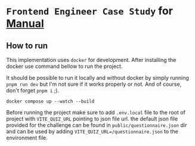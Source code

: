 # `Frontend Engineer Case Study` for [Manual](www.manual.co)


## How to run

This implementation uses `docker` for development. After installing the docker use command bellow to run the project. 

It should be possible to run it locally and without docker by simply running `pnpm run dev` but I'm not sure if it works properly or not. And of course, don't forget `pnpm i` ;).


```shell
docker compose up --watch --build
```

Before running the project make sure to add `.env.local` file to the root of project with `VITE_QUIZ_URL` pointing to json file url. the default json file provided for the challenge can be found in `public/questionnaire.json` dir and can be used by adding `VITE_QUIZ_URL=/questionnaire.json`  to the environment file.